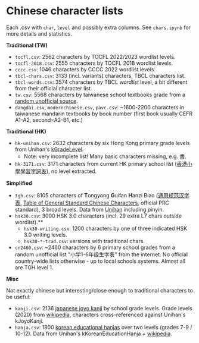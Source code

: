 # Chinese character lists

Each .csv with `char`, `level` and possibly extra columns. See `chars.ipynb` for more details and statistics.

**Traditional (TW)**

- `tocfl.csv`: 2562 characters by TOCFL 2022/2023 wordlist levels.
- `tocfl-2018.csv`: 2555 characters by TOCFL 2018 wordlist levels.
- `cccc.csv`: 1046 characters by CCCC 2022 wordlist levels.
- `tbcl-chars.csv`: 3133 (incl. variants) characters, TBCL characters list.
- `tbcl-words.csv`: 3574 characters by TBCL *wordlist* level, a bit different from their official character list.
- `tw.csv`: 5568 characters by taiwanese school textbooks grade from a [random unofficial source](https://web.archive.org/web/20111215143140/http://residence.educities.edu.tw/wei3128/currinstruc/wordclause/generwordgrd9.htm).
- `dangdai.csv`, `modernchinese.csv`, `pavc.csv`: ~1600-2200 characters in taiwanese mandarin textbooks by book number (first book usually CEFR A1-A2, second=A2-B1, etc.)

**Traditional (HK)**

- `hk-unihan.csv`: 2632 characters by six Hong Kong primary grade levels from Unihan's [kGradeLevel](https://www.unicode.org/reports/tr38/#kGradeLevel).
  - Note: very incomplete list! Many basic characters missing, e.g. 書.
- `hk-3171.csv`: 3171 characters from current HK primary school list ([香港小學學習字詞表](https://www.edbchinese.hk/lexlist_ch/)), no level extracted.

**Simplified**

- `tgh.csv`: 8105 characters of **T**ongyong **G**uifan **H**anzi Biao ([通用规范汉字表](https://www.gov.cn/gzdt/att/att/site1/20130819/tygfhzb.pdf), [Table of General Standard Chinese Characters](https://en.wikipedia.org/wiki/Table_of_General_Standard_Chinese_Characters), official PRC standard), 3 broad levels. Data from [Unihan](https://www.unicode.org/reports/tr38/#kTGH) including pinyin.
- `hsk30.csv`: 3000 HSK 3.0 characters (incl. 29 extra L7 chars outside wordlist).**
  - `hsk30-writing.csv`: 1200 characters by one of three indicated HSK 3.0 writing levels.
  - `hsk30-*-trad.csv`: versions with traditional chars.
- `cn2460.csv`: ~2460 characters by 6 primary school grades from a random unofficial list "小学1-6年级生字表" from the internet. No official country-wide lists otherwise - up to local schools systems. Almost all are TGH level 1.

**Misc**

Not exactly chinese but interesting/close enough to traditional characters to be useful:

- `kanji.csv`: 2136 [japanese joyo kanji](https://en.wikipedia.org/wiki/List_of_j%C5%8Dy%C5%8D_kanji) by school grade levels. Grade levels (2020) from [wikipedia](https://en.wikipedia.org/wiki/List_of_j%C5%8Dy%C5%8D_kanji), characters cross-referenced against Unihan's kJoyoKanji.
- `hanja.csv`: 1800 [korean educational hanjas](https://en.wikipedia.org/wiki/Basic_Hanja_for_educational_use) over two levels (grades 7-9 / 10-12). Data from Unihan's kKoreanEducationHanja + [wikipedia](https://ko.wikipedia.org/wiki/%EB%8C%80%ED%95%9C%EB%AF%BC%EA%B5%AD_%EC%A4%91%EA%B3%A0%EB%93%B1%ED%95%99%EA%B5%90_%EA%B8%B0%EC%B4%88%ED%95%9C%EC%9E%90_%EB%AA%A9%EB%A1%9D).
